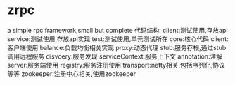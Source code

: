 # zrpc
a simple rpc framework,small but complete
代码结构:
client:测试使用,存放api
service:测试使用,存放api实现
test:测试使用,单元测试所在
core:核心代码
  client:客户端使用
    balance:负载均衡相关实现
    proxy:动态代理
    stub:服务存根,通过stub调用远程服务
      disvoery:服务发现
      serviceContext:服务上下文
  annotation:注解
  server:服务端使用
    registry:服务注册使用
  transport:netty相关,包括序列化,协议等等
  zookeeper:注册中心相关,使用zookeeper
  
